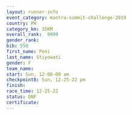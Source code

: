 ```yaml
---
layout: runner-info 
event_category: mantra-summit-challenge-2019 
country: PH
category_km: 35KM 
overall_rank:  9999
gender_rank: 
bib: 550
first_name: Peni
last_name: Stiyowati
gender: F
team_name: 
start: Sun, 12-00-00 am
checkpoint8: Sun, 12-25-22 pm
finish: 
race_time: 12-25-22
status: DNF
certificate: 
---
```

